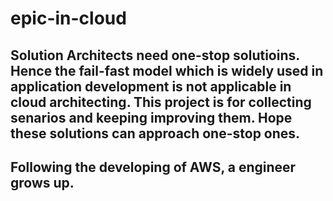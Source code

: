 # epic-in-cloud
## Solution Architects need one-stop solutioins. Hence the fail-fast model which is widely used in application development is not applicable in cloud architecting. This project is for collecting senarios and keeping improving them. Hope these solutions can approach one-stop ones.

## Following the developing of AWS, a engineer grows up.
